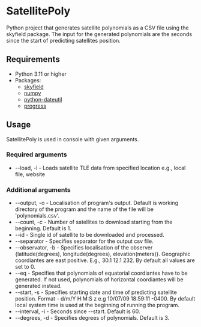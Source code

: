 # SatellitePoly

Python project that generates satellite polynomials as a CSV file using the skyfield package.
The input for the generated polynomials are the seconds since the start of predicting satellites position.

## Requirements
- Python 3.11 or higher
- Packages:
  - [skyfield](https://rhodesmill.org/skyfield/)
  - [numpy](https://numpy.org/)
  - [python-dateutil](https://dateutil.readthedocs.io/en/stable/)
  - [progress](https://pypi.org/project/progress/)

## Usage

SatellitePoly is used in console with given arguments.

### Required arguments
- --load, -l - Loads satellite TLE data from specified location e.g., local file, website

### Additional arguments
- --output, -o - Localisation of program's output. Default is working directory of the program and the name of the file will be 'polynomials.csv'.
- --count, -c - Number of satellites to download starting from the beginning. Default is 1.
- --id - Single id of satellite to be downloaded and processed.
- --separator - Specifies separator for the output csv file.
- --observator, -b - Specifies localisation of the observer {latitude(degrees), longitude(degrees), elevation(meters)}. Geographic coordiantes are east positive. E.g., 30.1 12.1 232. By default all values are set to 0.
- --eq - Specifies that polynomials of equatorial coordiantes have to be generated. If not used, polynomials of horizontal coordiantes will be generated instead.
- --start, -s - Specifies starting date and time of predicting satellite position. Format - d/m/Y H:M:S z e.g 10/07/09 18:59:11 -0400. By default local system time is used at the beginning of running the program.
- --interval, -i - Seconds since --start. Default is 60.
- --degrees, -d - Specifies degrees of polynomials. Default is 3.